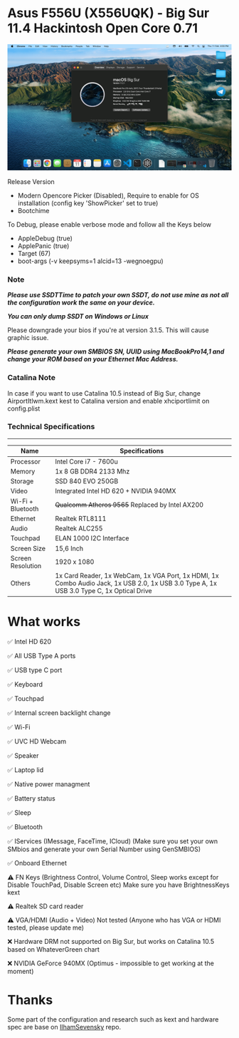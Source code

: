 # Asus F556U (X556UQK) - Big Sur 11.4 Hackintosh Open Core 0.71
![](Screenshot/BigSur.png)

Release Version
- Modern Opencore Picker (Disabled), Require to enable for OS installation (config key 'ShowPicker' set to true)
- Bootchime

To Debug, please enable verbose mode and follow all the Keys below

- AppleDebug (true)
- ApplePanic (true)
- Target (67)
- boot-args (-v keepsyms=1 alcid=13 -wegnoegpu)

### Note
***Please use SSDTTime to patch your own SSDT, do not use mine as not all the configuration work the same on your device.***

***You can only dump SSDT on Windows or Linux***

Please downgrade your bios if you're at version 3.1.5. This will cause graphic issue.

***Please generate your own SMBIOS SN, UUID using MacBookPro14,1 and change your ROM based on your Ethernet Mac Address.***

### Catalina Note

In case if you want to use Catalina 10.5 instead of Big Sur, change AirportItlwm.kext kest to Catalina version and enable xhciportlimit on config.plist

### Technical Specifications
---

| Name              | Specifications                                                                                                                           |
| ----------------- | ---------------------------------------------------------------------------------------------------------------------------------------- |
| Processor         | Intel Core i7 - 7600u                                                                                                                    |
| Memory            | 1x 8 GB DDR4 2133 Mhz                                                                                                                    |
| Storage           | SSD 840 EVO 250GB                                                                                                                        |
| Video             | Integrated Intel HD 620 + NVIDIA 940MX                                                                                                   |
| Wi-Fi + Bluetooth | ~~Qualcomm Atheros 9565~~ Replaced by Intel AX200                                                                                         |
| Ethernet          | Realtek RTL8111                                                                                                                          |
| Audio             | Realtek ALC255                                                                                                                           |
| Touchpad          | ELAN 1000 I2C Interface                                                                                                                  |
| Screen Size       | 15,6 Inch                                                                                                                                |
| Screen Resolution | 1920 x 1080                                                                                                                              |
| Others            | 1x Card Reader, 1x WebCam, 1x VGA Port, 1x HDMI, 1x Combo Audio Jack, 1x USB 2.0, 1x USB 3.0 Type A, 1x USB 3.0 Type C, 1x Optical Drive |

# What works
✅ Intel HD 620

✅ All USB Type A ports

✅ USB type C port

✅ Keyboard

✅ Touchpad

✅ Internal screen backlight change

✅ Wi-Fi

✅ UVC HD Webcam

✅ Speaker

✅ Laptop lid

✅ Native power managment

✅ Battery status

✅ ️Sleep

✅ Bluetooth 

✅ IServices  (IMessage, FaceTime, ICloud)  (Make sure you set your own SMbios and generate your own Serial Number using GenSMBIOS)

✅ Onboard Ethernet

⚠️ FN Keys (Brightness Control, Volume Control, Sleep works except for Disable TouchPad, Disable Screen etc) Make sure you have BrightnessKeys kext

⚠️ Realtek SD card reader

⚠️ VGA/HDMI (Audio + Video) Not tested (Anyone who has VGA or HDMI tested, please update me)

❌ Hardware DRM not supported on Big Sur, but works on Catalina 10.5 based on WhateverGreen chart

❌ NVIDIA GeForce 940MX (Optimus - impossible to get working at the moment)

# Thanks

Some part of the configuration and research such as kext and hardware spec are base on [IlhamSevensky](https://github.com/IlhamSevensky/ASUS-X556UQ-HACKINTOSH-OPENCORE) repo.
